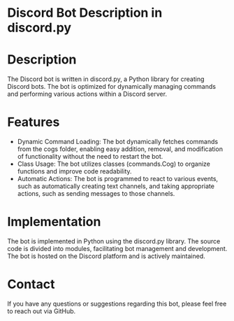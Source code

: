 # Discord Bot Description in discord.py

# Description
The Discord bot is written in discord.py, a Python library for creating Discord bots. The bot is optimized for dynamically managing commands and performing various actions within a Discord server.

# Features
- Dynamic Command Loading: The bot dynamically fetches commands from the cogs folder, enabling easy addition, removal, and modification of functionality without the need to restart the bot.
- Class Usage: The bot utilizes classes (commands.Cog) to organize functions and improve code readability.
- Automatic Actions: The bot is programmed to react to various events, such as automatically creating text channels, and taking appropriate actions, such as sending messages to those channels.

# Implementation
The bot is implemented in Python using the discord.py library. The source code is divided into modules, facilitating bot management and development. The bot is hosted on the Discord platform and is actively maintained.

# Contact
If you have any questions or suggestions regarding this bot, please feel free to reach out via GitHub.